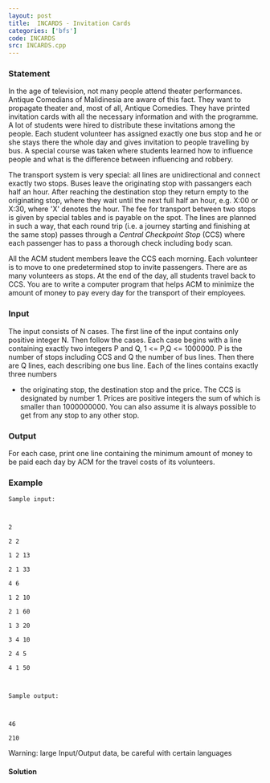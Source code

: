 ```yaml
---
layout: post
title:  INCARDS - Invitation Cards
categories: ['bfs']
code: INCARDS
src: INCARDS.cpp
---
```


### **Statement**

In the age of television, not many people attend theater performances. Antique
Comedians of Malidinesia are aware of this fact. They want to propagate
theater and, most of all, Antique Comedies. They have printed invitation cards
with all the necessary information and with the programme. A lot of students
were hired to distribute these invitations among the people. Each student
volunteer has assigned exactly one bus stop and he or she stays there the
whole day and gives invitation to people travelling by bus. A special course
was taken where students learned how to influence people and what is the
difference between influencing and robbery.

The transport system is very special: all lines are unidirectional and connect
exactly two stops. Buses leave the originating stop with passangers each half
an hour. After reaching the destination stop they return empty to the
originating stop, where they wait until the next full half an hour, e.g. X:00
or X:30, where 'X' denotes the hour. The fee for transport between two stops
is given by special tables and is payable on the spot. The lines are planned
in such a way, that each round trip (i.e. a journey starting and finishing at
the same stop) passes through a _Central Checkpoint Stop_ (CCS) where each
passenger has to pass a thorough check including body scan.

All the ACM student members leave the CCS each morning. Each volunteer is to
move to one predetermined stop to invite passengers. There are as many
volunteers as stops. At the end of the day, all students travel back to CCS.
You are to write a computer program that helps ACM to minimize the amount of
money to pay every day for the transport of their employees.

### Input

The input consists of N cases. The first line of the input contains only
positive integer N. Then follow the cases. Each case begins with a line
containing exactly two integers P and Q, 1 <= P,Q <= 1000000. P is the number
of stops including CCS and Q the number of bus lines. Then there are Q lines,
each describing one bus line. Each of the lines contains exactly three numbers
- the originating stop, the destination stop and the price. The CCS is
designated by number 1. Prices are positive integers the sum of which is
smaller than 1000000000. You can also assume it is always possible to get from
any stop to any other stop.

### Output

For each case, print one line containing the minimum amount of money to be
paid each day by ACM for the travel costs of its volunteers.

### Example

    
    
    Sample input:
    
    2
    2 2
    1 2 13
    2 1 33
    4 6
    1 2 10
    2 1 60
    1 3 20
    3 4 10
    2 4 5
    4 1 50
    
    Sample output:
    
    46
    210
    

Warning: large Input/Output data, be careful with certain languages



#### **Solution**



